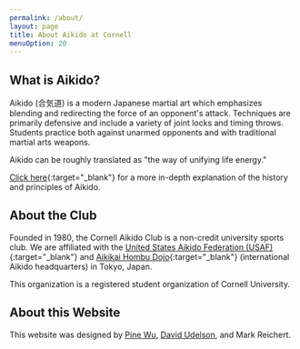 ```yaml
---
permalink: /about/
layout: page
title: About Aikido at Cornell
menuOption: 20
---
```


## What is Aikido?
Aikido (合気道) is a modern Japanese martial art which emphasizes blending
and redirecting the force of an opponent's attack. Techniques are primarily
defensive and include a variety of joint locks and timing throws. Students
practice both against unarmed opponents and with traditional martial arts weapons.

Aikido can be roughly translated as "the way of unifying life energy."

[Click here](http://www.usaikifed.com/about/aikido/){:target="_blank"} for a more in-depth
explanation of the history and principles of Aikido.

## About the Club
Founded in 1980, the Cornell Aikido Club is a non-credit university sports club. We are affiliated with
the [United States Aikido Federation (USAF)](http://www.usaikifed.com/){:target="_blank"}
and [Aikikai Hombu Dojo](http://www.aikikai.or.jp/eng/index.html){:target="_blank"} (international Aikido
headquarters) in Tokyo, Japan.

This organization is a registered student organization of Cornell University.

## About this Website
This website was designed by [Pine Wu](https://github.com/octref), [David Udelson](https://github.com/dudelson), and Mark Reichert.
